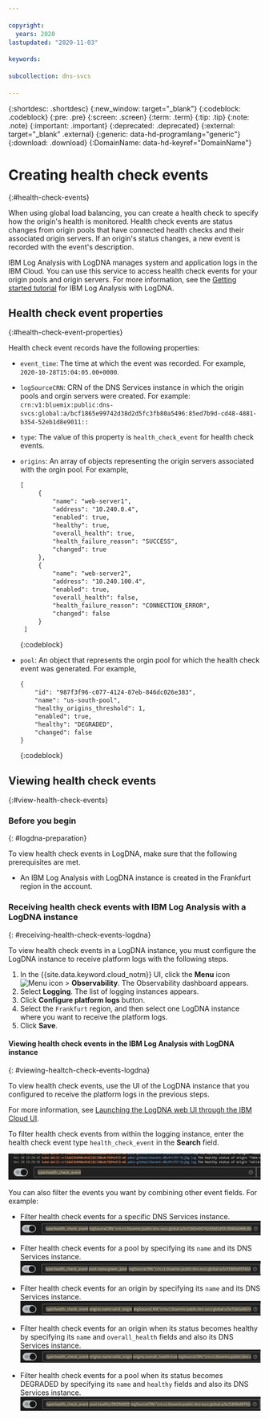 ```yaml
---

copyright:
  years: 2020
lastupdated: "2020-11-03"

keywords:

subcollection: dns-svcs

---
```


{:shortdesc: .shortdesc}
{:new_window: target="_blank"}
{:codeblock: .codeblock}
{:pre: .pre}
{:screen: .screen}
{:term: .term}
{:tip: .tip}
{:note: .note}
{:important: .important}
{:deprecated: .deprecated}
{:external: target="_blank" .external}
{:generic: data-hd-programlang="generic"}
{:download: .download}
{:DomainName: data-hd-keyref="DomainName"}

# Creating health check events
{:#health-check-events}

When using global load balancing, you can create a health check to specify how the origin's health is monitored. Health check events are status changes from origin pools that have connected health checks and their associated origin servers. If an origin's status changes, a new event is recorded with the event's description.

IBM Log Analysis with LogDNA manages system and application logs in the IBM Cloud. You can use this service to access health check events for your origin pools and origin servers. For more information, see the [Getting started tutorial](/docs/Log-Analysis-with-LogDNA?topic=Log-Analysis-with-LogDNA-getting-started) for IBM Log Analysis with LogDNA.

## Health check event properties
{:#health-check-event-properties}

Health check event records have the following properties:
 - `event_time`: The time at which the event was recorded. For example, `2020-10-28T15:04:05.00+0000`.
 - `logSourceCRN`: CRN of the DNS Services instance in which the origin pools and orgin servers were created.
   For example: `crn:v1:bluemix:public:dns-svcs:global:a/bcf1865e99742d38d2d5fc3fb80a5496:85ed7b9d-cd48-4881-b354-52eb1d8e9011::`
 - `type`: The value of this property is `health_check_event` for health check events.
 - `origins`: An array of objects representing the origin servers associated with the orgin pool. For example, 
   
   ```
   [
        {
            "name": "web-server1",
            "address": "10.240.0.4",
            "enabled": true,
            "healthy": true,
            "overall_health": true,
            "health_failure_reason": "SUCCESS",
            "changed": true
        },
        {
            "name": "web-server2",
            "address": "10.240.100.4",
            "enabled": true,
            "overall_health": false,
            "health_failure_reason": "CONNECTION_ERROR",
            "changed": false
        }
    ]
   ```
   {:codeblock}

 - `pool`: An object that represents the orgin pool for which the health check event was generated. For example,
    
    ```
    {
        "id": "987f3f96-c077-4124-87eb-846dc026e383",
        "name": "us-south-pool",
        "healthy_origins_threshold": 1,
        "enabled": true,
        "healthy": "DEGRADED",
        "changed": false
    }
    ```
    {:codeblock}

## Viewing health check events
{:#view-health-check-events}


### Before you begin
{: #logdna-preparation}

To view health check events in LogDNA, make sure that the following prerequisites are met.

* An IBM Log Analysis with LogDNA instance is created in the Frankfurt region in the account.


### Receiving health check events with IBM Log Analysis with a LogDNA instance
{: #receiving-health-check-events-logdna}

To view health check events in a LogDNA instance, you must configure the LogDNA instance to receive platform logs with the following steps.

1. In the {{site.data.keyword.cloud_notm}} UI, click the **Menu** icon ![Menu icon](../icons/icon_hamburger.svg) &gt; **Observability**. The Observability dashboard appears.
2. Select **Logging**. The list of logging instances appears.
3. Click **Configure platform logs** button.
4. Select the `Frankfurt` region, and then select one LogDNA instance where you want to receive the platform logs.
5. Click **Save**.

#### Viewing health check events in the IBM Log Analysis with LogDNA instance
{: #viewing-healtch-check-events-logdna}

To view health check events, use the UI of the LogDNA instance that you configured to receive the platform logs in the previous steps.

For more information, see [Launching the LogDNA web UI through the IBM Cloud UI](/docs/Log-Analysis-with-LogDNA?topic=Log-Analysis-with-LogDNA-launch#launch_cloud_ui).

To filter health check events from within the logging instance, enter the health check event type `health_check_event` in the **Search** field.

![LogDNA Source filter](images/health-check-type-filter.png)

You can also filter the events you want by combining other event fields. For example:

- Filter health check events for a specific DNS Services instance.
![filter events by CRN](images/health-check-type-filter-crn.png)

- Filter health check events for a pool by specifying its `name` and its DNS Services instance.
![filter events by CRN and pool name](images/health-check-type-filter-crn-pool.png)

- Filter health check events for an origin by specifying its `name` and its DNS Services instance.
![filter events by CRN and origin name](images/health-check-type-filter-crn-origin.png)

- Filter health check events for an origin when its status becomes healthy by specifying its `name` and `overall_health` fields and also its DNS Services instance.
![filter events by CRN, origin name and health](images/health-check-type-filter-crn-origin-health.png)

- Filter health check events for a pool when its status becomes DEGRADED by specifying its `name` and `healthy` fields and also its DNS Services instance.
![filter events by CRN, pool name and health](images/health-check-type-filter-crn-pool-health.png)


 


